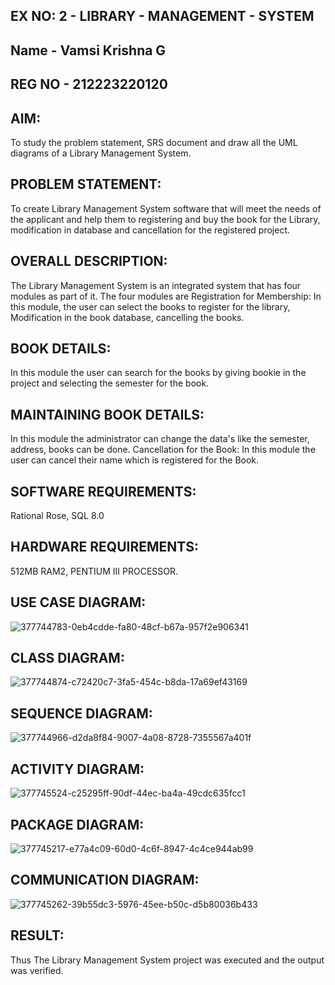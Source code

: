 ## EX NO: 2 - LIBRARY - MANAGEMENT - SYSTEM
## Name - Vamsi Krishna G
## REG NO - 212223220120
## AIM:
To study the problem statement, SRS document and draw all the UML diagrams of a Library Management System.
## PROBLEM STATEMENT:
To create Library Management System software that will meet the needs of the applicant and help them to registering and buy the book for the Library, modification in database and cancellation for the registered project.
## OVERALL DESCRIPTION:
The Library Management System is an integrated system that has four modules as part of it. The four modules are Registration for Membership: In this module, the user can select the books to register for the library, Modification in the book database, cancelling the books.
## BOOK DETAILS:
In this module the user can search for the books by giving bookie in the project and selecting the semester for the book.

## MAINTAINING BOOK DETAILS:
In this module the administrator can change the data's like the semester, address, books can be done. Cancellation for the Book: In this module the user can cancel their name which is registered for the Book.

## SOFTWARE REQUIREMENTS:
Rational Rose, SQL 8.0

## HARDWARE REQUIREMENTS:
512MB RAM2, PENTIUM III PROCESSOR.

## USE CASE DIAGRAM:
![377744783-0eb4cdde-fa80-48cf-b67a-957f2e906341](https://github.com/user-attachments/assets/9ca79f88-ce89-4f6f-b2b8-d107c0c5203c)
## CLASS DIAGRAM:
![377744874-c72420c7-3fa5-454c-b8da-17a69ef43169](https://github.com/user-attachments/assets/c539d952-a06f-4ebb-9664-7541032ad80a)
## SEQUENCE DIAGRAM:
![377744966-d2da8f84-9007-4a08-8728-7355567a401f](https://github.com/user-attachments/assets/6ac2a8b0-f522-46c3-866a-82e620c293bd)
## ACTIVITY DIAGRAM:
![377745524-c25295ff-90df-44ec-ba4a-49cdc635fcc1](https://github.com/user-attachments/assets/f3da7469-607c-4587-934b-a584a1cb2f21)
## PACKAGE DIAGRAM:
![377745217-e77a4c09-60d0-4c6f-8947-4c4ce944ab99](https://github.com/user-attachments/assets/80428a30-1490-4a83-8786-e5f26b7e1dfb)
## COMMUNICATION DIAGRAM:
![377745262-39b55dc3-5976-45ee-b50c-d5b80036b433](https://github.com/user-attachments/assets/2afa4d27-954d-4208-8e51-cc4c55e87a3b)
## RESULT:
Thus The Library Management System project was executed and the output was verified.



